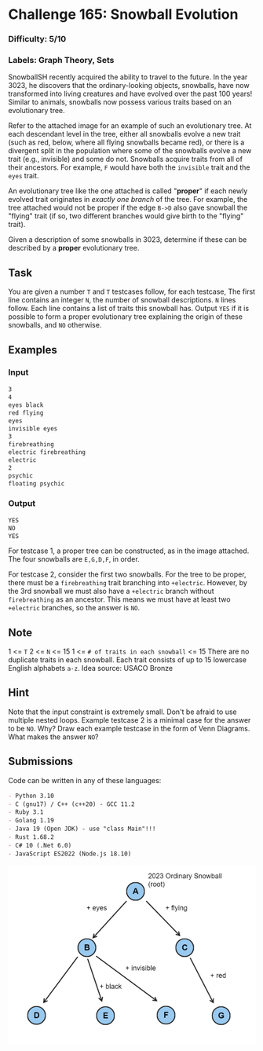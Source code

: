 # Challenge 165: Snowball Evolution
### Difficulty: 5/10
### Labels: Graph Theory, Sets

SnowballSH recently acquired the ability to travel to the future. In the year 3023, he discovers that the ordinary-looking objects, snowballs, have now transformed into living creatures and have evolved over the past 100 years! Similar to animals, snowballs now possess various traits based on an evolutionary tree.

Refer to the attached image for an example of such an evolutionary tree.
At each descendant level in the tree, either all snowballs evolve a new trait (such as red, below, where all flying snowballs became red), or there is a divergent split in the population where some of the snowballs evolve a new trait (e.g., invisible) and some do not.
Snowballs acquire traits from all of their ancestors. For example, `F` would have both the `invisible` trait and the `eyes` trait.

An evolutionary tree like the one attached is called "**proper**" if each newly evolved trait originates in *exactly one branch* of the tree. For example, the tree attached would not be proper if the edge `B->D` also gave snowball the "flying" trait (if so, two different branches would give birth to the "flying" trait).

Given a description of some snowballs in 3023, determine if these can be described by a **proper** evolutionary tree.

## Task

You are given a number `T` and `T` testcases follow, for each testcase,
The first line contains an integer `N`, the number of snowball descriptions.
`N` lines follow. Each line contains a list of traits this snowball has.
Output `YES` if it is possible to form a proper evolutionary tree explaining the origin of these snowballs, and `NO` otherwise.

## Examples

### Input
```‌
3
4
eyes black
red flying
eyes
invisible eyes
3
firebreathing
electric firebreathing
electric
2
psychic
floating psychic
```

### Output
```
‌YES
NO
YES
```

For testcase 1, a proper tree can be constructed, as in the image attached. The four snowballs are `E,G,D,F`, in order.

For testcase 2, consider the first two snowballs. For the tree to be proper, there must be a `firebreathing` trait branching into `+electric`. However, by the 3rd snowball we must also have a `+electric` branch without `firebreathing` as an ancestor. This means we must have at least two `+electric` branches, so the answer is `NO`.

## Note

1 <= `T`
2 <= `N` <= 15
1 <= `# of traits in each snowball` <= 15
There are no duplicate traits in each snowball.
Each trait consists of up to 15 lowercase English alphabets `a-z`.
Idea source: USACO Bronze

## Hint

Note that the input constraint is extremely small. Don't be afraid to use multiple nested loops.
Example testcase 2 is a minimal case for the answer to be `NO`. Why?
Draw each example testcase in the form of Venn Diagrams. What makes the answer `NO`?

## Submissions

Code can be written in any of these languages:
```md
- Python 3.10
- C (gnu17) / C++ (c++20) - GCC 11.2
- Ruby 3.1
- Golang 1.19
- Java 19 (Open JDK) - use "class Main"!!!
- Rust 1.68.2
- C# 10 (.Net 6.0)
- JavaScript ES2022 (Node.js 18.10)
```

<img align="center" src="evolution.png">